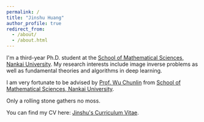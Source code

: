 ```yaml
---
permalink: /
title: "Jinshu Huang"
author_profile: true
redirect_from: 
  - /about/
  - /about.html
---
```


I'm a third-year Ph.D. student at the [School of Mathematical Sciences, Nankai University](https://math.nankai.edu.cn/). 
My research interests include image inverse problems as well as fundamental theories and algorithms in deep learning.


I am very fortunate to be advised by  [Prof. Wu Chunlin](https://math.nankai.edu.cn/2023/1211/c34830a531300/page.htm) from [School of Mathematical Sciences, Nankai University](https://math.nankai.edu.cn/).

Only a rolling stone gathers no moss.




You can find my CV here: [Jinshu's Curriculum Vitae](https://github.com/Huangjsh15/Huangjinshu.github.io/blob/master/assets/Curriculum_Vitae.pdf).
